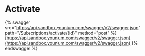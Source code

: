 # Activate

{% swagger src="https://api.sandbox.younium.com/swagger/v2/swagger.json" path="/Subscriptions/activate/{id}" method="post" %}
[https://api.sandbox.younium.com/swagger/v2/swagger.json](https://api.sandbox.younium.com/swagger/v2/swagger.json)
{% endswagger %}
